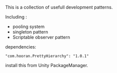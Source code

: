 This is a collection of usefull development patterns.

Including : 

 - pooling system
 - singleton pattern
 - Scriptable observer pattern

 dependencies:

    "com.hooran.PrettyHierarchy": "1.0.1"

install this from Unity PackageManager.
